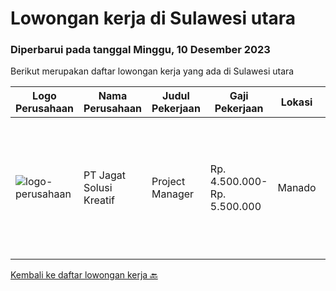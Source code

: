 
  # Lowongan kerja di Sulawesi utara

  ### Diperbarui pada tanggal Minggu, 10 Desember 2023

  Berikut merupakan daftar lowongan kerja yang ada di Sulawesi utara

  |Logo Perusahaan | Nama Perusahaan | Judul Pekerjaan | Gaji Pekerjaan | Lokasi | Deskripsi | Tanggal diunggah | Pranala |
  | -------------- | --------------- | --------------- | --------- | --------- | -------------- | ------- | ----------- |
  |![logo-perusahaan](https://image-service-cdn.seek.com.au/de20a52ad209f52893e8b8c9fab5094a537695cb/ee4dce1061f3f616224767ad58cb2fc751b8d2dc)|PT Jagat Solusi Kreatif|Project Manager|Rp. 4.500.000-Rp. 5.500.000|Manado|Tanggung jawab:  Mengoordinasikan sumber daya internal dan pihak ketiga/vendor untuk pelaksanaan proyek yang efektif dan efisien. Memastikan bahwa...|Selasa, 14 November 2023|https://www.jobstreet.co.id/id/job/project-manager-4527990?token=0~0d97202c-8773-40a6-bb80-e3db5c829a08&sectionRank=1&jobId=jobstreet-id-job-4527990|


  [Kembali ke daftar lowongan kerja 🔙](../README.md#daftar-lowongan-kerja)
  